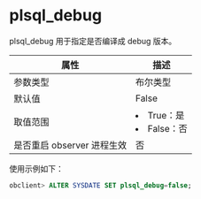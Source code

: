 plsql_debug 
================================

plsql_debug 用于指定是否编译成 debug 版本。


|        属性        |                                                     描述                                                     |
|------------------|------------------------------------------------------------------------------------------------------------|
| 参数类型             | 布尔类型                                                                                                       |
| 默认值              | False                                                                                                      |
| 取值范围             | <li> True：是   <li> False：否    |
| 是否重启 observer 进程生效 | 否                                                                                                          |



使用示例如下：

```sql
obclient> ALTER SYSDATE SET plsql_debug=false;
```


